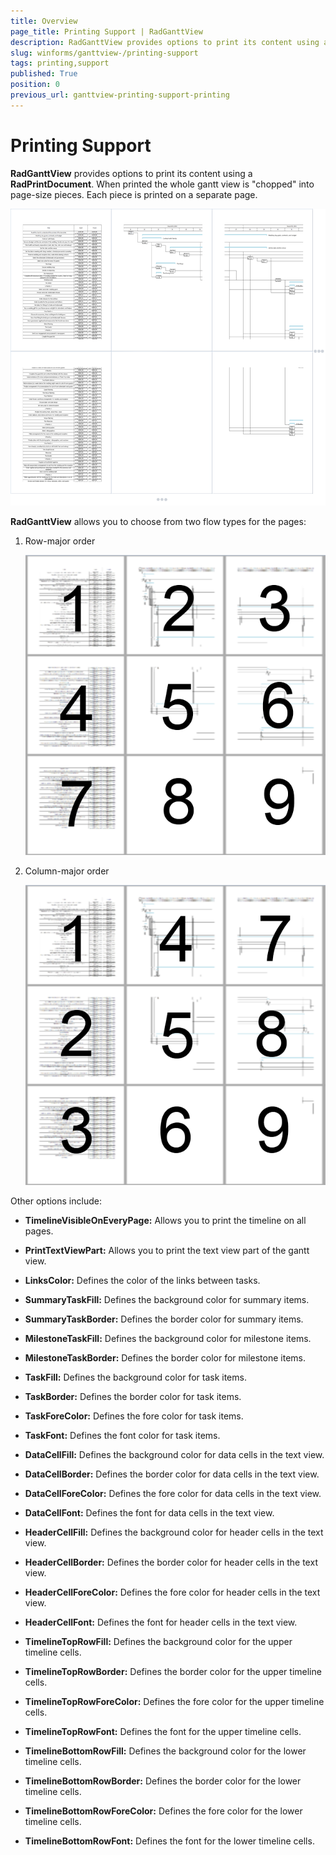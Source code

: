 ```yaml
---
title: Overview
page_title: Printing Support | RadGanttView
description: RadGanttView provides options to print its content using a RadPrintDocument.
slug: winforms/ganttview-/printing-support
tags: printing,support
published: True
position: 0
previous_url: ganttview-printing-support-printing
---
```


# Printing Support

__RadGanttView__ provides options to print its content using a __RadPrintDocument__. When printed the whole gantt view is "chopped" into page-size pieces. Each piece is printed on a separate page.

![ganttview-printing-support 001](images/ganttview-printing-support001.png)

__RadGanttView__ allows you to choose from two flow types for the pages:

1. Row-major order
            
	![ganttview-printing-support 002](images/ganttview-printing-support002.png)

1. Column-major order
            
	![ganttview-printing-support 003](images/ganttview-printing-support003.png)

Other options include:

* __TimelineVisibleOnEveryPage:__ Allows you to print the timeline on all pages.        

* __PrintTextViewPart:__ Allows you to print the text view part of the gantt view.

* __LinksColor:__ Defines the color of the links between tasks.                        

* __SummaryTaskFill:__ Defines the background color for summary items.                 

* __SummaryTaskBorder:__ Defines the border color for summary items.                   

* __MilestoneTaskFill:__ Defines the background color for milestone items.             

* __MilestoneTaskBorder:__ Defines the border color for milestone items.               

* __TaskFill:__ Defines the background color for task items.                           

* __TaskBorder:__ Defines the border color for task items.                             

* __TaskForeColor:__ Defines the fore color for task items.                            

* __TaskFont:__ Defines the font color for task items.                                 

* __DataCellFill:__ Defines the background color for data cells in the text view.      

* __DataCellBorder:__ Defines the border color for data cells in the text view.        

* __DataCellForeColor:__ Defines the fore color for data cells in the text view.       

* __DataCellFont:__ Defines the font for data cells in the text view.                  

* __HeaderCellFill:__ Defines the background color for header cells in the text view.  

* __HeaderCellBorder:__ Defines the border color for header cells in the text view.    

* __HeaderCellForeColor:__ Defines the fore color for header cells in the text view.   

* __HeaderCellFont:__ Defines the font for header cells in the text view.              

* __TimelineTopRowFill:__ Defines the background color for the upper timeline cells.   

* __TimelineTopRowBorder:__ Defines the border color for the upper timeline cells.

* __TimelineTopRowForeColor:__ Defines the fore color for the upper timeline cells.

* __TimelineTopRowFont:__ Defines the font for the upper timeline cells.                

* __TimelineBottomRowFill:__ Defines the background color for the lower timeline cells.

* __TimelineBottomRowBorder:__ Defines the border color for the lower timeline cells.

* __TimelineBottomRowForeColor:__ Defines the fore color for the lower timeline cells.

* __TimelineBottomRowFont:__ Defines the font for the lower timeline cells.             
